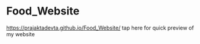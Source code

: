 # Food_Website
https://prajaktadevta.github.io/Food_Website/ tap here for quick preview of my website
